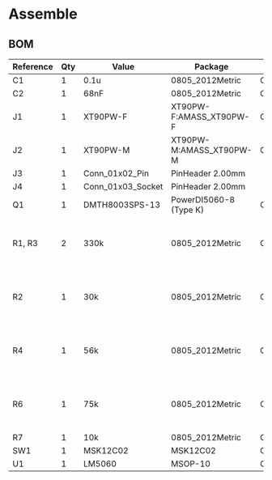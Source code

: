 # Assemble


## BOM

| Reference | Qty | Value             | Package                 | LCSC #   | Comment                                    |
| --------- | --- | ----------------- | ----------------------- | -------- | ------------------------------------------ |
| C1        | 1   | 0.1u              | 0805_2012Metric         | C28233   |                                            |
| C2        | 1   | 68nF              | 0805_2012Metric         | C107159  |                                            |
| J1        | 1   | XT90PW-F          | XT90PW-F:AMASS_XT90PW-F | C3040690 |                                            |
| J2        | 1   | XT90PW-M          | XT90PW-M:AMASS_XT90PW-M | C3040689 |                                            |
| J3        | 1   | Conn_01x02_Pin    | PinHeader 2.00mm        |          |                                            |
| J4        | 1   | Conn_01x03_Socket | PinHeader 2.00mm        |          |                                            |
| Q1        | 1   | DMTH8003SPS-13    | PowerDI5060-8 (Type K)  | C434455  |                                            |
| R1, R3    | 2   | 330k              | 0805_2012Metric         | C17629   | Determine the value according to your need |
| R2        | 1   | 30k               | 0805_2012Metric         | C17621   | Determine the value according to your need |
| R4        | 1   | 56k               | 0805_2012Metric         | C17756   | Determine the value according to your need |
| R6        | 1   | 75k               | 0805_2012Metric         | C84375   | Determine the value according to your need |
| R7        | 1   | 10k               | 0805_2012Metric         | C17414   |                                            |
| SW1       | 1   | MSK12C02          | MSK12C02                | C431540  |                                            |
| U1        | 1   | LM5060            | MSOP-10                 | C2676940 |                                            |
